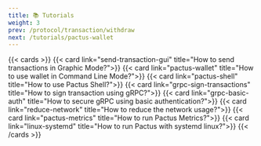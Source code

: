 ```yaml
---
title: 📚 Tutorials
weight: 3
prev: /protocol/transaction/withdraw
next: /tutorials/pactus-wallet
---
```


{{< cards >}}
  {{< card link="send-transaction-gui" title="How to send transactions in Graphic Mode?">}}
  {{< card link="pactus-wallet" title="How to use wallet in Command Line Mode?">}}
  {{< card link="pactus-shell" title="How to use Pactus Shell?">}}
  {{< card link="grpc-sign-transactions" title="How to sign transaction using gRPC?">}}
  {{< card link="grpc-basic-auth" title="How to secure gRPC using basic authentication?">}}
  {{< card link="reduce-network" title="How to reduce the network usage?">}}
  {{< card link="pactus-metrics" title="How to run Pactus Metrics?">}}
  {{< card link="linux-systemd" title="How to run Pactus with systemd linux?">}}
{{< /cards >}}
